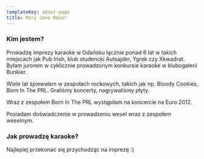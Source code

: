 ```yaml
---
templateKey: about-page
title: Mary Jane Razor
---
```

### Kim jestem?

Prowadzę imprezy karaoke w Gdańsku łącznie ponad 6 lat w takich miejscach jak Pub Irish, klub studencki Autsajder, Ygrek czy Xkwadrat. Byłam jurorem w cyklicznie prowadzonym konkursie karaoke w klubogalerii Bunkier.

Wiele lat śpiewałam w zespołach rockowych, takich jak np. Bloody Cookies, Born In The PRL. Graliśmy koncerty, nagrywaliśmy płyty.

Wraz z zespołem Born In The PRL wystąpiłam na koncercie na Euro 2012.

Posiadam doświadczenie w prowadzeniu wesel wraz z zespołem weselnym.

### Jak prowadzę karaoke?

Najlepiej przekonać się przychodząc na imprezę :)

